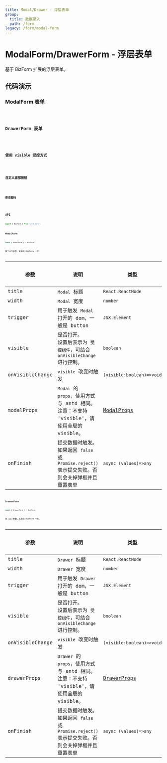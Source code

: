 ```yaml
---
title: Modal/Drawer - 浮层表单
group:
  title: 数据录入
  path: /form
legacy: /form/modal-form
---
```


# ModalForm/DrawerForm - 浮层表单

基于 BizForm 扩展的浮层表单。

## 代码演示

### ModalForm 表单

<code src="../demos/modal-form-1.tsx" />

### DrawerForm 表单

<code src="../demos/drawer-form-1.tsx" />

### 使用 visible 受控方式

<code src="../demos/modal-form-2.tsx" />

### 自定义底部按钮

<code src="../demos/modal-form-3.tsx" />

### 修改密码

<code src="../demos/modal-form-4.tsx" />

## API

```typescript
import { BizForm } from 'antd-more';
```

### ModalForm 

```typescript
const { ModalForm } = BizForm;
```

除了以下参数，其余和 BizForm 一样。

参数 | 说明 | 类型 | 默认值 |
------------- | ------------- | ------------- | ------------- |
title  | `Modal` 标题 | `React.ReactNode` | - |
width  | `Modal` 宽度 | `number` | `600` |
trigger  | 用于触发 `Modal` 打开的 dom，一般是 button | `JSX.Element` | - |
visible  | 是否打开。<br/>设置后表示为 `受控组件`，可结合 `onVisibleChange` 进行控制。 | `boolean` | - |
onVisibleChange  | `visible` 改变时触发 | `(visible:boolean)=>void` | - |
modalProps  | `Modal` 的 `props`，使用方式与 antd 相同。注意：不支持 'visible'，请使用全局的 visible。 | [ModalProps](https://ant.design/components/modal-cn/#API) | - |
onFinish  | 提交数据时触发。如果返回 `false` 或 `Promise.reject()` 表示提交失败。否则会关掉弹框并且重置表单 | `async (values)=>any` | - |

### DrawerForm 

```typescript
const { DrawerForm } = BizForm;
```

除了以下参数，其余和 BizForm 一样。

参数 | 说明 | 类型 | 默认值 |
------------- | ------------- | ------------- | ------------- |
title  | `Drawer` 标题 | `React.ReactNode` | - |
width  | `Drawer` 宽度 | `number` | `600` |
trigger  | 用于触发 `Drawer` 打开的 dom，一般是 button | `JSX.Element` | - |
visible  | 是否打开。<br/>设置后表示为 `受控组件`，可结合 `onVisibleChange` 进行控制。 | `boolean` | - |
onVisibleChange  | `visible` 改变时触发 | `(visible:boolean)=>void` | - |
drawerProps  | `Drawer` 的 `props`，使用方式与 antd 相同。注意：不支持 'visible'，请使用全局的 visible。 | [DrawerProps](https://ant.design/components/drawer-cn/#API) | - |
onFinish  | 提交数据时触发。如果返回 `false` 或 `Promise.reject()` 表示提交失败。否则会关掉弹框并且重置表单 | `async (values)=>any` | - |
